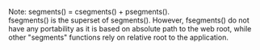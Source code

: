 Note: segments() = csegments() + psegments().  
fsegments() is the superset of segments(). However, fsegments() do not have any portability as it is based on absolute path to the web root, while other "segments" functions rely on relative root to the application.